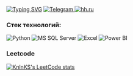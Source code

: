 <a href="https://git.io/typing-svg"><img src="https://readme-typing-svg.herokuapp.com?font=Fira+Code&pause=700&color=F785F3&background=FFFFFF00&vCenter=true&random=false&width=435&lines=Hi!+I'm+a+beginner+data+analyst." alt="Typing SVG" /></a>
<a href="https://t.me/marinochkapolyakova" target="_blank"> <img src="https://img.shields.io/badge/Telegram-2CA5E0?style=for-the-badge&logo=telegram&logoColor=white" alt="Telegram" /> </a> <a href="https://spb.hh.ru/resume/12894afdff0be4ed4b0039ed1f4f4151364532" target="_blank"> <img src="https://img.shields.io/badge/hh.ru-B92B27?style=for-the-badge&logo=headhunter&logoColor=white" alt="hh.ru" /> </a> </p>

<h3>Стек технологий:</h3>
<p> <img src="https://img.shields.io/badge/Python-3776AB?style=for-the-badge&logo=python&logoColor=white" alt="Python" /> <img src="https://img.shields.io/badge/Microsoft_SQL_Server-CC2927?style=for-the-badge&logo=microsoft-sql-server&logoColor=white" alt="MS SQL Server" /> <img src="https://img.shields.io/badge/Microsoft_Excel-217346?style=for-the-badge&logo=microsoft-excel&logoColor=white" alt="Excel" /> <img src="https://img.shields.io/badge/Power_BI-F2C811?style=for-the-badge&logo=Power%20BI&logoColor=white" alt="Power BI" />
</p>

### Leetcode

[![KnlnKS's LeetCode stats](https://leetcode-stats-six.vercel.app/api?username=marinochkapolyakova&theme=dark)](https://github.com/KnlnKS/leetcode-stats)
